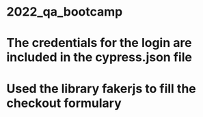 # 2022_qa_bootcamp
# The credentials for the login are included in the cypress.json file
# Used the library fakerjs to fill the checkout formulary